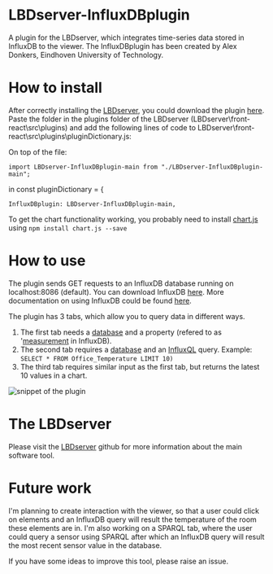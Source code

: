 # LBDserver-InfluxDBplugin
A plugin for the LBDserver, which integrates time-series data stored in InfluxDB to the viewer.
The InfluxDBplugin has been created by Alex Donkers, Eindhoven University of Technology. 

# How to install
After correctly installing the [LBDserver](https://github.com/LBDserver), you could download the plugin [here](https://github.com/AlexDonkers/LBDserver-InfluxDBplugin/archive/main.zip). Paste the folder in the plugins folder of the LBDserver (LBDserver\front-react\src\plugins\) and add the following lines of code to LBDserver\front-react\src\plugins\pluginDictionary.js:

On top of the file:
```
import LBDserver-InfluxDBplugin-main from "./LBDserver-InfluxDBplugin-main";
```
in const pluginDictionary = {

```
InfluxDBplugin: LBDserver-InfluxDBplugin-main,
```

To get the chart functionality working, you probably need to install [chart.js](https://www.chartjs.org/docs/latest/getting-started/installation.html) using ```npm install chart.js --save```

# How to use
The plugin sends GET requests to an InfluxDB database running on localhost:8086 (default). You can download InfluxDB [here](https://portal.influxdata.com/downloads/). More documentation on using InfluxDB could be found [here](https://docs.influxdata.com/influxdb/v1.8/tools/shell/).

The plugin has 3 tabs, which allow you to query data in different ways. 
1. The first tab needs a [database](https://docs.influxdata.com/influxdb/v1.8/concepts/glossary/#database) and a property (refered to as '[measurement](https://docs.influxdata.com/influxdb/v1.8/concepts/glossary/#measurement) in InfluxDB). 
2. The second tab requires a [database](https://docs.influxdata.com/influxdb/v1.8/concepts/glossary/#database) and an [InfluxQL](https://docs.influxdata.com/influxdb/v1.8/query_language/explore-data/#the-basic-select-statement) query. Example:
```SELECT * FROM Office_Temperature LIMIT 10)``` 
3. The third tab requires similar input as the first tab, but returns the latest 10 values in a chart.

![snippet of the plugin](https://i.ibb.co/ZH8sQ59/Influx-DBplugin.png)

# The LBDserver
Please visit the [LBDserver](https://github.com/LBDserver) github for more information about the main software tool. 

# Future work
I'm planning to create interaction with the viewer, so that a user could click on elements and an InfluxDB query will result the temperature of the room these elements are in.
I'm also working on a SPARQL tab, where the user could query a sensor using SPARQL after which an InfluxDB query will result the most recent sensor value in the database.

If you have some ideas to improve this tool, please raise an issue.
